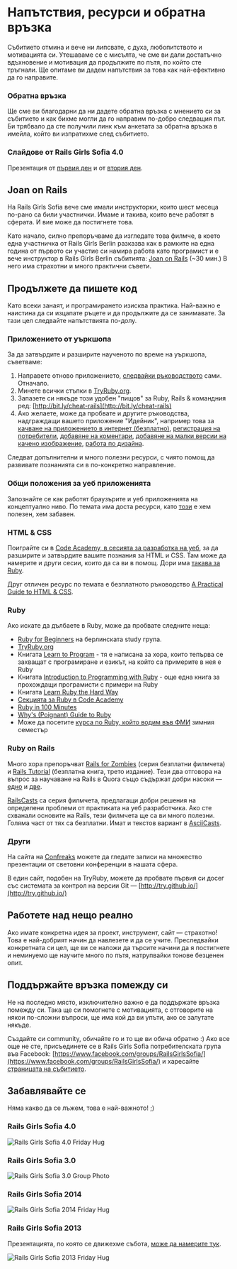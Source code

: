 # Напътствия, ресурси и обратна връзка

Събитието отмина и вече ни липсвате, с духа, любопитството и мотивацията си. Утешаваме се с мисълта, че сме ви дали достатъчно вдъхновение и мотивация да продължите по пътя, по който сте тръгнали. Ще опитаме ви дадем напътствия за това как най-ефективно да го направите.

### Обратна връзка

Ще сме ви благодарни да ни дадете обратна връзка с мнението си за събитието и как бихме могли да го направим по-добро следващия път. Би трябвало да сте получили линк към анкетата за обратна връзка в имейла, който ви изпратихме след събитието.

### Слайдове от Rails Girls Sofia 4.0

Презентация от [първия ден](https://speakerdeck.com/mitio/rails-girls-sofia-4-dot-0-march-2015-day-1) и от [втория ден](https://speakerdeck.com/mitio/rails-girls-sofia-4-dot-0-march-2015-day-2).

## Joan on Rails

На Rails Girls Sofia вече сме имали инструкторки, които шест месеца по-рано са били участнички. Имаме и такива, които вече работят в сферата. И вие може да постигнете това.

Като начало, силно препоръчваме да изгледате това филмче, в което една участничка от Rails Girls Berlin разказва как в рамките на една година от първото си участие си намира работа като програмист и е вече инструктор в Rails Girls Berlin събитията: [Joan on Rails](http://bit.ly/joan-on-rails) (~30 мин.) В него има страхотни и много практични съвети.

## Продължете да пишете код

Като всеки занаят, и програмирането изисква практика. Най-важно е наистина да си изцапате ръцете и да продължите да се занимавате. За тази цел следвайте напътствията по-долу.

### Приложението от уъркшопа

За да затвърдите и разширите наученото по време на уъркшопа, съветваме:

1. Направете отново приложението, [следвайки ръководството](http://bit.ly/railsgirlssofia4) сами. Отначало.
2. Минете всички стъпки в [TryRuby.org](http://tryruby.org/).
3. Запазете си някъде този удобен "пищов" за Ruby, Rails & командния ред: [http://bit.ly/cheat-rails](http://bit.ly/cheat-rails)
4. Ако желаете, може да пробвате и другите ръководства, надграждащи вашето приложение "Идейник", например това за [качване на приложението в интернет (безплатно)](http://guides.railsgirls.com/heroku/), [регистрация на потребители](http://guides.railsgirls.com/devise/), [добавяне на коментари](http://guides.railsgirls.com/commenting/), [добавяне на малки версии на качено изображение](http://guides.railsgirls.com/thumbnails/), [работа по дизайна](http://guides.railsgirls.com/design/).

Следват допълнителни и много полезни ресурси, с чиято помощ да развивате познанията си в по-конкретно направление.

### Общи положения за уеб приложенията

Запознайте се как работят браузърите и уеб приложенията на
концептуално ниво. По темата има доста ресурси, като
[този](http://www.20thingsilearned.com/en-US) е хем полезен, хем
забавен.

### HTML & CSS

Поиграйте си в [Code Academy, в сесията за разработка на уеб](http://www.codecademy.com/tracks/web), за да разширите и затвърдите вашите познания за HTML и CSS. Там може да намерите и други сесии, които да са ви в помощ. Дори има [такава за Ruby](http://www.codecademy.com/tracks/ruby).

Друг отличен ресурс по темата е безплатното ръководство [A Practical Guide to HTML & CSS](http://learn.shayhowe.com/).

### Ruby

Ако искате да дълбаете в Ruby, може да пробвате следните неща:

* [Ruby for Beginners](http://ruby-for-beginners.rubymonstas.org/) на берлинската study група.
* [TryRuby.org](http://tryruby.org/)
* Книгата
  [Learn to Program](http://pragprog.com/book/ltp2/learn-to-program) -
  тя е написана за хора, които тепърва се захващат с програмиране и
  езикът, на който са примерите в нея е Ruby
* Книгата [Introduction to Programming with Ruby](http://www.gotealeaf.com/books/ruby) - още една книга за прохождащи програмисти с примери на Ruby
* Книгата [Learn Ruby the Hard Way](http://ruby.learncodethehardway.org/book/)
* [Секцията за Ruby в Code Academy](http://www.codecademy.com/tracks/ruby)
* [Ruby in 100 Minutes](http://tutorials.jumpstartlab.com/projects/ruby_in_100_minutes.html)
* [Why's (Poignant) Guide to Ruby](http://mislav.uniqpath.com/poignant-guide/)
* Може да посетите [курса по Ruby, който водим във ФМИ](http://fmi.ruby.bg/) зимния семестър

### Ruby on Rails

Много хора препоръчват [Rails for Zombies](http://railsforzombies.org/) (серия безплатни филмчета) и [Rails Tutorial](https://www.railstutorial.org/) (безплатна книга, трето издание). Тези два отговора на въпрос за научаване на Rails в Quora също съдържат добри насоки — [едно](http://bit.ly/learn-rails-1) и [две](http://bit.ly/learn-rails-2).

[RailsCasts](http://railscasts.com/) са серия филмчета, предлагащи добри решения на определени проблеми от практиката на уеб разработчика. Ако сте схванали основите на Rails, тези филмчета ще са ви много полезни. Голяма част от тях са безплатни. Имат и текстов вариант в [AsciiCasts](http://asciicasts.com/).

### Други

На сайта на [Confreaks](http://confreaks.com/) можете да гледате записи на множество презентации от световни конференции в нашата сфера.

В един сайт, подобен на TryRuby, можете да пробвате първия си досег със системата за контрол на версии Git — [http://try.github.io/](http://try.github.io/)

## Работете над нещо реално

Ако имате конкретна идея за проект, инструмент, сайт — страхотно! Това е най-добрият начин да навлезете и да се учите. Преследвайки конкретната си цел, ще ви се наложи да търсите начини да я постигнете и неминуемо ще научите много по пътя, натрупвайки тонове безценен опит.

## Поддържайте връзка помежду си

Не на последно място, изключително важно е да поддържате връзка помежду си. Така ще си помогнете с мотивацията, с отговорите на някои по-сложни въпроси, ще има кой да ви упъти, ако се залутате някъде.

Създайте си community, обичайте го и то ще ви обича обратно :) Ако все още не сте, присъединете се в Rails Girls Sofia потребителската група във Facebook: [https://www.facebook.com/groups/RailsGirlsSofia/](https://www.facebook.com/groups/RailsGirlsSofia/) и харесайте [страницата на събитието](https://www.facebook.com/RailsGirlsSofia).

## Забавлявайте се

Няма какво да се лъжем, това е най-важното! ;)

### Rails Girls Sofia 4.0

![Rails Girls Sofia 4.0 Friday Hug](http://railsgirls.com/images/sofia/rails-girls-sofia-4.0-march-2015-friday-hug.jpg)

### Rails Girls Sofia 3.0

![Rails Girls Sofia 3.0 Group Photo](http://railsgirls.com/images/rails-girls-sofia-3.0-group-photo.jpg)

### Rails Girls Sofia 2014

![Rails Girls Sofia 2014 Friday Hug](http://railsgirls.com/images/rails-girls-sofia-2014-friday-hug.jpg)

### Rails Girls Sofia 2013

Презентацията, по която се движехме събота, [може да намерите тук](https://speakerdeck.com/mitio/rails-girls-sofia-31-may-1-june).

![Rails Girls Sofia 2013 Friday Hug](https://fbcdn-sphotos-a-a.akamaihd.net/hphotos-ak-ash4/467543_461236493962144_14916432_o.jpg)
